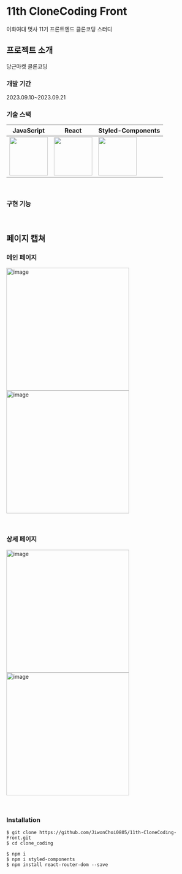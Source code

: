 # 11th CloneCoding Front

이화여대 멋사 11기 프론트엔드 클론코딩 스터디
</br>

## 프로젝트 소개

당근마켓 클론코딩

### 개발 기간

2023.09.10~2023.09.21
</br>

### 기술 스택

|JavaScript|React|Styled-Components|
|----------|-----|-----------------|
|<img src="https://w7.pngwing.com/pngs/172/554/png-transparent-javascript-html-computer-software-web-browser-watermark-angle-text-rectangle.png" height="100px"/>|<img src="https://static.tildacdn.com/tild3165-3964-4936-b837-346665326130/unnamed.jpg" height="100px"/>|<img src="https://www.styled-components.com/atom.png" height="100px"/>|

</br>

### 구현 기능
</br>

## 페이지 캡쳐

### 메인 페이지
<img width="320" alt="image" src="https://github.com/JiwonChoi0805/11th-CloneCoding-Front/assets/126451052/5297e506-95c3-42ab-95f0-97f75dca4e0b"> <img width="320" alt="image" src="https://github.com/JiwonChoi0805/11th-CloneCoding-Front/assets/126451052/c30e61f9-26b5-49b5-affb-9f51576d6155">

</br>

### 상세 페이지
<img width="320" alt="image" src="https://github.com/JiwonChoi0805/11th-CloneCoding-Front/assets/126451052/1b591f9f-5fb4-4231-9303-18ae89270ca1"> <img width="320" alt="image" src="https://github.com/JiwonChoi0805/11th-CloneCoding-Front/assets/126451052/a8486096-0453-451e-80c8-932f7393c8aa">


</br>

### Installation
```
$ git clone https://github.com/JiwonChoi0805/11th-CloneCoding-Front.git
$ cd clone_coding

$ npm i
$ npm i styled-components
$ npm install react-router-dom --save
```
